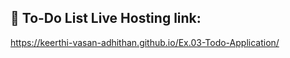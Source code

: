 ## 📝 To-Do List Live Hosting link:
https://keerthi-vasan-adhithan.github.io/Ex.03-Todo-Application/
